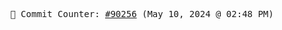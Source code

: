 <p align="center">
    <samp>
        📮 Commit Counter: <a href="https://github.com/Javascript-void0/Javascript-void0/commits/main">#90256</a> (May 10, 2024 @ 02:48 PM)
    </samp>
</p>